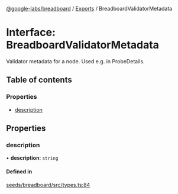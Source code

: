 [@google-labs/breadboard](../README.md) / [Exports](../modules.md) / BreadboardValidatorMetadata

# Interface: BreadboardValidatorMetadata

Validator metadata for a node.
Used e.g. in ProbeDetails.

## Table of contents

### Properties

- [description](BreadboardValidatorMetadata.md#description)

## Properties

### description

• **description**: `string`

#### Defined in

[seeds/breadboard/src/types.ts:84](https://github.com/Chizobaonorh/labs-prototypes/blob/c454773/seeds/breadboard/src/types.ts#L84)
